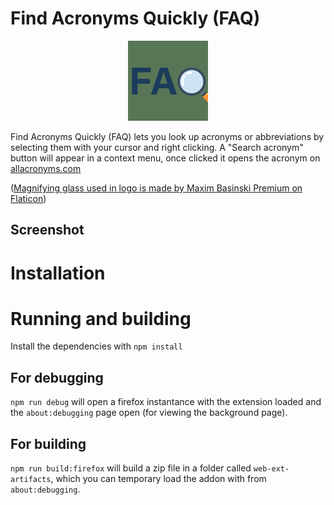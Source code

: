 ﻿# Find Acronyms Quickly (FAQ)
 <p align="center">
  <img width="128" height="128" alt="NoDistractions logo" src="https://github.com/AsciiJakob/FindAcronymsQuickly/blob/master/src/static/assets/icon-128.png?raw=true">
</p>
Find Acronyms Quickly (FAQ) lets you look up acronyms or abbreviations by selecting them with your cursor and right clicking. A "Search acronym" button will appear in a context menu, once clicked it opens the acronym on <a href="https://www.allacronyms.com/">allacronyms.com</a>


(<a href="https://www.flaticon.com/free-icons/search" title="search icon">Magnifying glass used in logo is made by Maxim Basinski Premium on Flaticon</a>)
## Screenshot

# Installation

# Running and building
Install the dependencies with `npm install`
## For debugging
`npm run debug` will open a firefox instantance with the extension loaded and the `about:debugging` page open (for viewing the background page).
## For building
`npm run build:firefox` will build a zip file in a folder called `web-ext-artifacts`, which you can temporary load the addon with from `about:debugging`.
